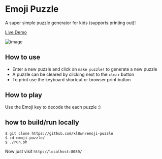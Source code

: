 # Emoji Puzzle

A super simple puzzle generator for kids (supports printing out)!

[Live Demo](https://kl0wn.github.io/emoji-puzzle/)

![image](https://user-images.githubusercontent.com/109157966/219739895-805a6bab-66b3-4af2-8668-29d7f1cbdf70.png)

## How to use

* Enter a new puzzle and click on `make puzzle!` to generate a new puzzle
* A puzzle can be cleared by clicking next to the `clear` button
* To print use the keyboard shortcut or browser print button

## How to play

Use the Emoji key to decode the each puzzle :)

## how to build/run locally

```console
$ git clone https://github.com/kl0wn/emoji-puzzle
$ cd emoji-puzzle/
$ ./run.sh
```

Now just visit `http://localhost:8080/`
